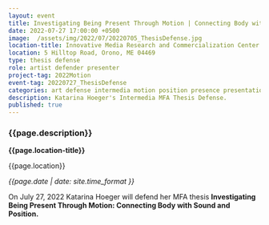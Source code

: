 ```yaml
---
layout: event
title: Investigating Being Present Through Motion | Connecting Body with Sound and Position
date: 2022-07-27 17:00:00 +0500
image:  /assets/img/2022/07/20220705_ThesisDefense.jpg
location-title: Innovative Media Research and Commercialization Center Conference Room
location: 5 Hilltop Road, Orono, ME 04469
type: thesis defense
role: artist defender presenter
project-tag: 2022Motion
event-tag: 20220727_ThesisDefense
categories: art defense intermedia motion position presence presentation research sound thesis
description: Katarina Hoeger's Intermedia MFA Thesis Defense.
published: true
---
```

### {{page.description}}

**{{page.location-title}}**

{{page.location}}

*{{page.date | date: site.time_format }}*

On July 27, 2022 Katarina Hoeger will defend her MFA thesis **Investigating Being Present Through Motion: Connecting Body with Sound and Position.**
